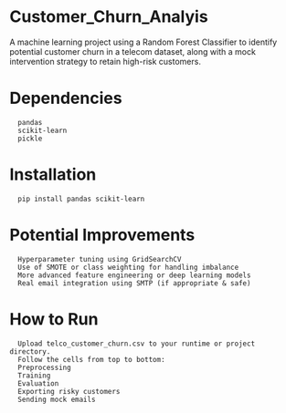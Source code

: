 # Customer_Churn_Analyis
A machine learning project using a Random Forest Classifier to identify potential customer churn in a telecom dataset, along with a mock intervention strategy to retain high-risk customers.

# Dependencies
      pandas
      scikit-learn
      pickle

# Installation
      pip install pandas scikit-learn
      
# Potential Improvements
      Hyperparameter tuning using GridSearchCV
      Use of SMOTE or class weighting for handling imbalance
      More advanced feature engineering or deep learning models
      Real email integration using SMTP (if appropriate & safe)
# How to Run
      Upload telco_customer_churn.csv to your runtime or project directory.
      Follow the cells from top to bottom:
      Preprocessing
      Training
      Evaluation
      Exporting risky customers
      Sending mock emails

